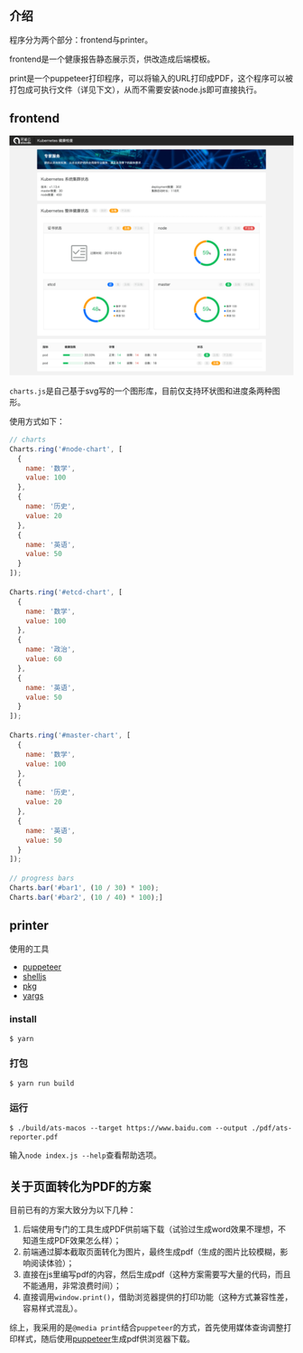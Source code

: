 ## 介绍

程序分为两个部分：frontend与printer。

frontend是一个健康报告静态展示页，供改造成后端模板。

print是一个puppeteer打印程序，可以将输入的URL打印成PDF，这个程序可以被打包成可执行文件（详见下文），从而不需要安装node.js即可直接执行。

## frontend

![capture](./capture.png)

`charts.js`是自己基于svg写的一个图形库，目前仅支持环状图和进度条两种图形。

使用方式如下：

```javascript
// charts
Charts.ring('#node-chart', [
  {
    name: '数学',
    value: 100
  },
  {
    name: '历史',
    value: 20
  },
  {
    name: '英语',
    value: 50
  }
]);

Charts.ring('#etcd-chart', [
  {
    name: '数学',
    value: 100
  },
  {
    name: '政治',
    value: 60
  },
  {
    name: '英语',
    value: 50
  }
]);

Charts.ring('#master-chart', [
  {
    name: '数学',
    value: 100
  },
  {
    name: '历史',
    value: 20
  },
  {
    name: '英语',
    value: 50
  }
]);

// progress bars
Charts.bar('#bar1', (10 / 30) * 100);
Charts.bar('#bar2', (10 / 40) * 100);]
```

## printer

使用的工具

- [puppeteer](https://github.com/shelljs/shelljs)
- [shelljs](https://github.com/shelljs/shelljs)
- [pkg](https://github.com/zeit/pkg)
- [yargs](https://github.com/yargs/yargs)

### install

```shell
$ yarn
```

### 打包

```shel
$ yarn run build
```

### 运行

```shell
$ ./build/ats-macos --target https://www.baidu.com --output ./pdf/ats-reporter.pdf
```

输入`node index.js --help`查看帮助选项。

## 关于页面转化为PDF的方案

目前已有的方案大致分为以下几种：

1. 后端使用专门的工具生成PDF供前端下载（试验过生成word效果不理想，不知道生成PDF效果怎么样）；
2. 前端通过脚本截取页面转化为图片，最终生成pdf（生成的图片比较模糊，影响阅读体验）；
3. 直接在js里编写pdf的内容，然后生成pdf（这种方案需要写大量的代码，而且不能通用，非常浪费时间）；
4. 直接调用`window.print()`，借助浏览器提供的打印功能（这种方式兼容性差，容易样式混乱）。

综上，我采用的是`@media print`结合`puppeteer`的方式，首先使用媒体查询调整打印样式，随后使用[puppeteer](https://github.com/GoogleChrome/puppeteer)生成pdf供浏览器下载。